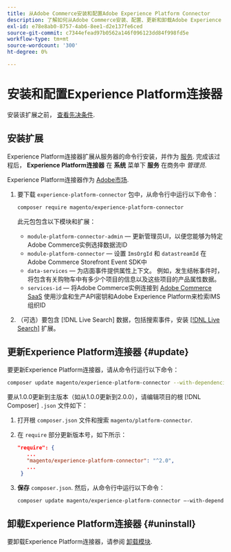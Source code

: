 ```yaml
---
title: 从Adobe Commerce安装和配置Adobe Experience Platform Connector
description: 了解如何从Adobe Commerce安装、配置、更新和卸载Adobe Experience Platform Connector。
exl-id: e78e8ab0-8757-4ab6-8ee1-d2e137fe6ced
source-git-commit: c7344efead97b0562a146f096123dd84f998fd5e
workflow-type: tm+mt
source-wordcount: '300'
ht-degree: 0%

---
```


# 安装和配置Experience Platform连接器

安装该扩展之前， [查看先决条件](overview.md#prereqs).

## 安装扩展

Experience Platform连接器扩展从服务器的命令行安装，并作为 [服务](../landing/saas.md). 完成该过程后， **Experience Platform连接器** 在 **系统** 菜单下 **服务** 在商务中 _管理员_.

Experience Platform连接器作为 [Adobe市场](https://marketplace.magento.com/magento-experience-platform-connector.html).

1. 要下载 `experience-platform-connector` 包中，从命令行中运行以下命令：

   ```bash
   composer require magento/experience-platform-connector
   ```

   此元包包含以下模块和扩展：

   * `module-platform-connector-admin`  — 更新管理员UI，以便您能够为特定Adobe Commerce实例选择数据流ID
   * `module-platform-connector`  — 设置 `ImsOrgId` 和 `datastreamId` 在Adobe Commerce Storefront Event SDK中
   * `data-services`  — 为店面事件提供属性上下文。 例如，发生结帐事件时，将包含有关购物车中有多少个项目的信息以及这些项目的产品属性数据。
   * `services-id`  — 将Adobe Commerce实例连接到 [Adobe Commerce SaaS](../landing/saas.md) 使用沙盒和生产API密钥和Adobe Experience Platform来检索IMS组织ID

1. （可选）要包含 [!DNL Live Search] 数据，包括搜索事件，安装 [[!DNL Live Search]](../live-search/install.md) 扩展。

## 更新Experience Platform连接器 {#update}

要更新Experience Platform连接器，请从命令行运行以下命令：

```bash
composer update magento/experience-platform-connector --with-dependencies
```

要从1.0.0更新到主版本（如从1.0.0更新到2.0.0），请编辑项目的根 [!DNL Composer] `.json` 文件如下：

1. 打开根 `composer.json` 文件和搜索 `magento/platform-connector`.

1. 在 `require` 部分更新版本号，如下所示：

   ```json
   "require": {
      ...
      "magento/experience-platform-connector": "^2.0",
      ...
    }
   ```

1. **保存** `composer.json`. 然后，从命令行中运行以下命令：

   ```bash
   composer update magento/experience-platform-connector –-with-dependencies
   ```

## 卸载Experience Platform连接器 {#uninstall}

要卸载Experience Platform连接器，请参阅 [卸载模块](https://devdocs.magento.com/guides/v2.4/install-gde/install/cli/install-cli-uninstall-mods.html).

